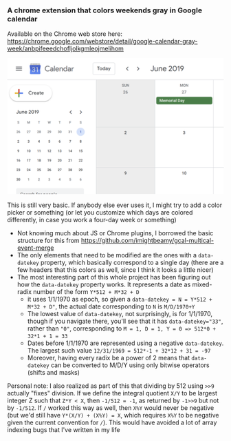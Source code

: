 ### A chrome extension that colors weekends gray in Google calendar

Available on the Chrome web store here: https://chrome.google.com/webstore/detail/google-calendar-gray-week/anbpifeeedchofljolkgmleojmelihom

![Screenshot of the extension](images/screenshot.png)

This is still very basic. If anybody else ever uses it, I might try to add a
color picker or something (or let you customize which days are colored
differently, in case you work a four-day week or something)

- Not knowing much about JS or Chrome plugins, I borrowed the basic structure
  for this from https://github.com/imightbeamy/gcal-multical-event-merge
- The only elements that need to be modified are the ones with a `data-datekey`
  property, which basically correspond to a single day (there are a few headers
  that this colors as well, since I think it looks a little nicer)
- The most interesting part of this whole project has been figuring out how the
  `data-datekey` property works. It represents a date as mixed-radix number
  of the form `Y*512 + M*32 + D`
    - it uses 1/1/1970 as epoch, so given a `data-datekey = N = Y*512 + M*32 + D"`, the actual date corresponding to `N` is `M/D/1970+Y`
    - The lowest value of `data-datekey`, not surprisingly, is for 1/1/1970,
      though if you navigate there, you'll see that it has `data-datekey="33"`,
      rather than `"0"`, corresponding to `M = 1, D = 1, Y = 0 => 512*0 + 32*1 + 1 = 33`
    - Dates before 1/1/1970 are represented using a negative `data-datekey`. The
      largest such value `12/31/1969 = 512*-1 + 32*12 + 31 = -97`
    - Moreover, having every radix be a power of 2 means that `data-datekey` can
      be converted to M/D/Y using only bitwise operators (shifts and masks)

Personal note: I also realized as part of this that dividing by 512 using `>>9`
actually "fixes" division. If we define the integral quotient `X/Y` to be
largest integer Z such that `Z*Y < X`, then `-1/512 = -1`, as returned by
`-1>>9` but not by `-1/512`. If `/` worked this way as well, then `X%Y` would
never be negative (but we'd still have `Y*(X/Y) + (X%Y) = X`, which requires
`X%Y` to be negative given the current convention for `/`). This would have
avoided a lot of array indexing bugs that I've written in my life
